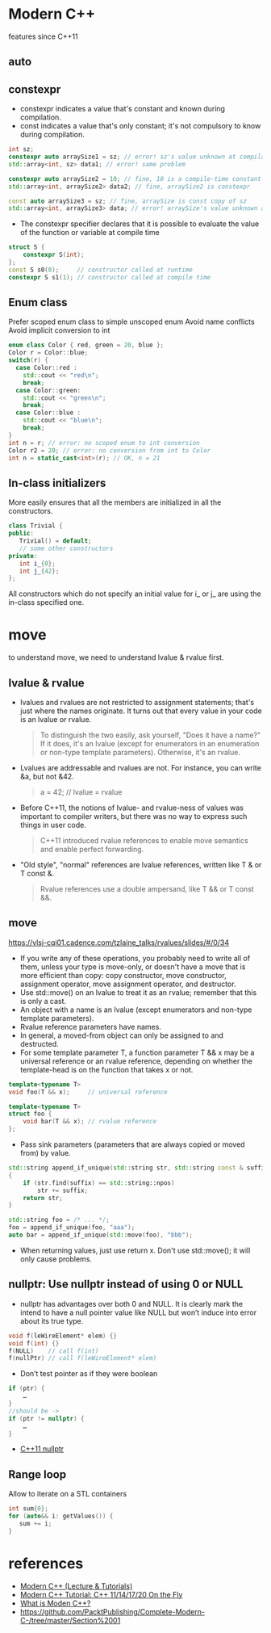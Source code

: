 # Modern C++ 
features since C++11

## auto
## constexpr
* constexpr indicates a value that's constant and known during compilation.
* const indicates a value that's only constant; it's not compulsory to know during compilation.
```C++
int sz; 
constexpr auto arraySize1 = sz; // error! sz's value unknown at compilation 
std::array<int, sz> data1; // error! same problem 

constexpr auto arraySize2 = 10; // fine, 10 is a compile-time constant 
std::array<int, arraySize2> data2; // fine, arraySize2 is constexpr

const auto arraySize3 = sz; // fine, arraySize is const copy of sz 
std::array<int, arraySize3> data; // error! arraySize's value unknown at compilation 
```
* The constexpr specifier declares that it is possible to evaluate the value of the function or variable at compile time
```C++
struct S { 
    constexpr S(int);
}; 
const S s0(0);     // constructor called at runtime
constexpr S s1(1); // constructor called at compile time
```

## Enum class
Prefer scoped enum class to simple unscoped enum
Avoid name conflicts
Avoid implicit conversion to int
```C++
enum class Color { red, green = 20, blue }; 
Color r = Color::blue; 
switch(r) { 
  case Color::red :
    std::cout << "red\n"; 
    break; 
  case Color::green:
    std::cout << "green\n";
    break; 
  case Color::blue : 
    std::cout << "blue\n"; 
    break; 
} 
int n = r; // error: no scoped enum to int conversion 
Color r2 = 20; // error: no conversion from int to Color
int n = static_cast<int>(r); // OK, n = 21 
```

## In-class initializers
More easily ensures that all the members are initialized in all the constructors.

```C++
class Trivial {
public:
   Trivial() = default;
   // some other constructors
private:
   int i_{0};
   int j_{42};
};
```
All constructors which do not specify an initial value for i_ or j_ are using the in-class specified one.

# move 
to understand move, we need to understand lvalue & rvalue first. 
## lvalue & rvalue
* lvalues and rvalues are not restricted to assignment statements; that's just where the names originate. It turns out that every value in your code is an lvalue or rvalue. 
    > To distinguish the two easily, ask yourself, "Does it have a name?" If it does, it's an lvalue (except for enumerators in an enumeration or non-type template parameters). Otherwise, it's an rvalue.
* Lvalues are addressable and rvalues are not. For instance, you can write &a, but not &42.
    > a = 42;    // lvalue = rvalue
* Before C++11, the notions of lvalue- and rvalue-ness of values was important to compiler writers, but there was no way to express such things in user code.
    >C++11 introduced rvalue references to enable move semantics and enable perfect forwarding.
* "Old style", "normal" references are lvalue references, written like T & or T const &.
    >Rvalue references use a double ampersand, like T && or T const &&.

##  move
https://vlsj-cqi01.cadence.com/tzlaine_talks/rvalues/slides/#/0/34
* If you write any of these operations, you probably need to write all of them, unless your type is move-only, or doesn't have a move that is more efficient than copy: copy constructor, move constructor, assignment operator, move assignment operator, and destructor.
* Use std::move() on an lvalue to treat it as an rvalue; remember that this is only a cast.
* An object with a name is an lvalue (except enumerators and non-type template parameters).
* Rvalue reference parameters have names.
* In general, a moved-from object can only be assigned to and destructed.
* For some template parameter T, a function parameter T && x may be a universal reference or an rvalue reference, depending on whether the template-head is on the function that takes x or not.

```C++
template<typename T>
void foo(T && x);     // universal reference

template<typename T>
struct foo {
    void bar(T && x); // rvalue reference
};
```

* Pass sink parameters (parameters that are always copied or moved from) by value.
```C++
std::string append_if_unique(std::string str, std::string const & suffix)
{
    if (str.find(suffix) == std::string::npos)
        str += suffix;
    return str;
}

std::string foo = /* ... */;
foo = append_if_unique(foo, "aaa");
auto bar = append_if_unique(std::move(foo), "bbb");
```
* When returning values, just use return x. Don't use std::move(); it will only cause problems.

## nullptr: Use nullptr instead of using 0 or NULL
* nullptr has advantages over both 0 and NULL.  It is clearly mark the intend to have a null pointer value like NULL but won’t induce into error about its true type.
```C++
void f(leWireElement* elem) {}
void f(int) {}
f(NULL)    // call f(int)
f(nullPtr) // call f(leWireElement* elem)
```
* Don’t test pointer as if they were boolean

```C++
if (ptr) { 
	…
}
//should be ->
if (ptr != nullptr) {
	…
}
```
* [C++11 nullptr](https://shengyu7697.github.io/cpp-nullptr/)

## Range loop
Allow to iterate on a STL containers
```C++
int sum{0};
for (auto&& i: getValues()) {
   sum += i;
}
```

# references
* [Modern C++ (Lecture & Tutorials)](https://www.youtube.com/playlist?list=PLgnQpQtFTOGRM59sr3nSL8BmeMZR9GCIA)
* [Modern C++ Tutorial: C++ 11/14/17/20 On the Fly](https://changkun.de/modern-cpp/en-us/00-preface/)
* [What is Moden C++?](https://www.modernescpp.com/index.php/what-is-modern-c#:~:text=Modern%20C%2B%2B%20stands%20for%20C%2B%2B,14%2C%20and%20C%2B%2B17.&text=If%20you%20look%20at%20the,the%20second%20modern%20C%2B%2B.)
* https://github.com/PacktPublishing/Complete-Modern-C-/tree/master/Section%2001
